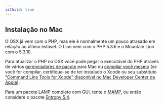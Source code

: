 ```yaml
---
isChild: true
---
```


## Instalação no Mac

O OSX já vem com o PHP, mas ele é normalmente um pouco atrasado em relação ao último estável. O Lion vem com o PHP 5.3.6 e o Mountain Lion com o 5.3.10.

Para atualizar o PHP no OSX você pode pegar o executável do PHP através de vários [gerenciadores de pacote][mac-package-managers] para Mac ou [compilar você mesmo][mac-compile] (se você for compilar, certifique-se de ter instalado o Xcode ou seu substituto ["Command Line Tools for Xcode" disponível no Mac Developer Center da Apple][apple-developer]).

Para um pacote LAMP completo com GUI, tente o [MAMP][mamp-downloads], ou então considere o pacote [Entropy 5.4][entropy-downloads].

[mac-package-managers]: http://www.php.net/manual/en/install.macosx.packages.php
[mac-compile]: http://www.php.net/manual/en/install.macosx.compile.php
[xcode-gcc-substitution]: https://github.com/kennethreitz/osx-gcc-installer
[apple-developer]: https://developer.apple.com/downloads
[mamp-downloads]: http://www.mamp.info/en/downloads/index.html
[entropy-downloads]: http://php-osx.liip.ch/